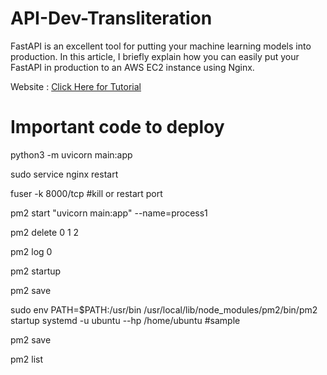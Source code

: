# API-Dev-Transliteration
FastAPI is an excellent tool for putting your machine learning models into production. In this article, I briefly explain how you can easily put your FastAPI in production to an AWS EC2 instance using Nginx.

Website : [Click Here for Tutorial](https://lcalcagni.medium.com/deploy-your-fastapi-to-aws-ec2-using-nginx-aa8aa0d85ec7)

# Important code to deploy


python3 -m uvicorn main:app

sudo service nginx restart

fuser -k 8000/tcp #kill or restart port

pm2 start "uvicorn main:app" --name=process1

pm2 delete 0 1 2 

pm2 log 0

pm2 startup

pm2 save

sudo env PATH=$PATH:/usr/bin /usr/local/lib/node_modules/pm2/bin/pm2 startup systemd -u ubuntu --hp /home/ubuntu #sample

pm2 save

pm2 list

